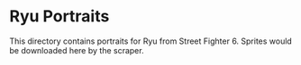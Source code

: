 # Ryu Portraits

This directory contains portraits for Ryu from Street Fighter 6.
Sprites would be downloaded here by the scraper.
